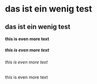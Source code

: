 # das ist ein wenig test
## das ist ein wenig test
#### this is even more text
##### this is even more text
###### this is even more text
this is even more text